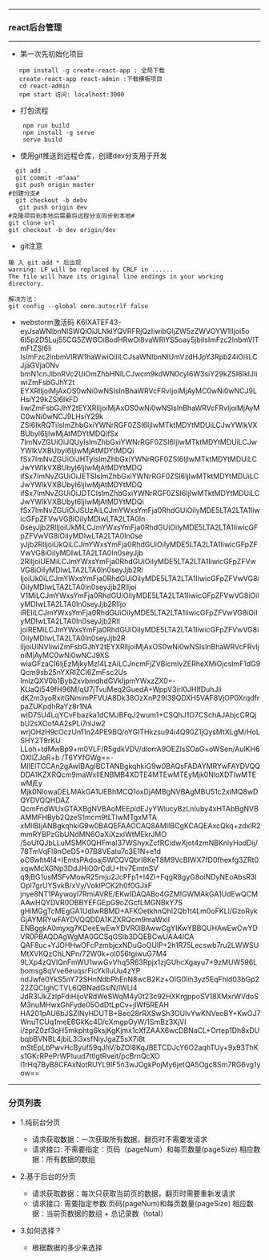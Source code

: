 ----
### react后台管理

----

+ 第一次先初始化项目 
 ```gitignore
    npm install -g create-react-app : 全局下载
    create-react-app react-admin :下载模板项目 
    cd react-admin 
    npm start 访问: localhost:3000
```

+ 打包流程
```gitignore
    npm run build 
    npm install -g serve 
    serve build
```
+ 使用git推送到远程仓库，创建dev分支用于开发
```gitignore
  git add .
  git commit -m"aaa"
  git push origin master
#创建分支#
  git checkout -b debv
   git push origin dev
#克隆项目到本地后需要将远程分支同步到本地#
git clone url
git checkout -b dev origin/dev
```

+ git注意

```gitignore
输 入 git add * 后出现
warning: LF will be replaced by CRLF in ......  
The file will have its original line endings in your working directory.  

解决方法：
git config --global core.autocrlf false

```

+ webstorm激活码
K6IXATEF43-eyJsaWNlbnNlSWQiOiJLNklYQVRFRjQzIiwibGljZW5zZWVOYW1lIjoi5o
6I5p2D5Luj55CG5ZWGOiBodHRwOi8vaWRlYS5oay5jbiIsImFzc2lnbmVlTmFtZSI6Ii
IsImFzc2lnbmVlRW1haWwiOiIiLCJsaWNlbnNlUmVzdHJpY3Rpb24iOiIiLCJjaGVja0Nv
bmN1cnJlbnRVc2UiOmZhbHNlLCJwcm9kdWN0cyI6W3siY29kZSI6IklJIiwiZmFsbGJhY2t
EYXRlIjoiMjAxOS0wNi0wNSIsInBhaWRVcFRvIjoiMjAyMC0wNi0wNCJ9LHsiY29kZSI6IkFD
IiwiZmFsbGJhY2tEYXRlIjoiMjAxOS0wNi0wNSIsInBhaWRVcFRvIjoiMjAyMC0wNi0wNCJ9LHsiY29k
ZSI6IkRQTiIsImZhbGxiYWNrRGF0ZSI6IjIwMTktMDYtMDUiLCJwYWlkVXBUbyI6IjIwMjAtMDYtMDQifSx
7ImNvZGUiOiJQUyIsImZhbGxiYWNrRGF0ZSI6IjIwMTktMDYtMDUiLCJwYWlkVXBUbyI6IjIwMjAtMDYtMDQi
fSx7ImNvZGUiOiJHTyIsImZhbGxiYWNrRGF0ZSI6IjIwMTktMDYtMDUiLCJwYWlkVXBUbyI6IjIwMjAtMDYtMDQ
ifSx7ImNvZGUiOiJETSIsImZhbGxiYWNrRGF0ZSI6IjIwMTktMDYtMDUiLCJwYWlkVXBUbyI6IjIwMjAtMDYtMDQ
ifSx7ImNvZGUiOiJDTCIsImZhbGxiYWNrRGF0ZSI6IjIwMTktMDYtMDUiLCJwYWlkVXBUbyI6IjIwMjAtMDYtMDQi
fSx7ImNvZGUiOiJSUzAiLCJmYWxsYmFja0RhdGUiOiIyMDE5LTA2LTA1IiwicGFpZFVwVG8iOiIyMDIwLTA2LTA0In
0seyJjb2RlIjoiUkMiLCJmYWxsYmFja0RhdGUiOiIyMDE5LTA2LTA1IiwicGFpZFVwVG8iOiIyMDIwLTA2LTA0In0se
yJjb2RlIjoiUkQiLCJmYWxsYmFja0RhdGUiOiIyMDE5LTA2LTA1IiwicGFpZFVwVG8iOiIyMDIwLTA2LTA0In0seyJjb
2RlIjoiUEMiLCJmYWxsYmFja0RhdGUiOiIyMDE5LTA2LTA1IiwicGFpZFVwVG8iOiIyMDIwLTA2LTA0In0seyJjb2Rl
IjoiUk0iLCJmYWxsYmFja0RhdGUiOiIyMDE5LTA2LTA1IiwicGFpZFVwVG8iOiIyMDIwLTA2LTA0In0seyJjb2RlIjoi
V1MiLCJmYWxsYmFja0RhdGUiOiIyMDE5LTA2LTA1IiwicGFpZFVwVG8iOiIyMDIwLTA2LTA0In0seyJjb2RlIjo
iREIiLCJmYWxsYmFja0RhdGUiOiIyMDE5LTA2LTA1IiwicGFpZFVwVG8iOiIyMDIwLTA2LTA0In0seyJjb2RlI
joiREMiLCJmYWxsYmFja0RhdGUiOiIyMDE5LTA2LTA1IiwicGFpZFVwVG8iOiIyMDIwLTA2LTA0In0seyJjb2R
lIjoiUlNVIiwiZmFsbGJhY2tEYXRlIjoiMjAxOS0wNi0wNSIsInBhaWRVcFRvIjoiMjAyMC0wNi0wNCJ9XS
wiaGFzaCI6IjEzMjkyMzI4LzAiLCJncmFjZVBlcmlvZERheXMiOjcsImF1dG9Qcm9sb25nYXRlZCI6ZmFsc2Us
ImlzQXV0b1Byb2xvbmdhdGVkIjpmYWxzZX0=-KUaQi549fH96M/qU7jTvuMeq2GuedA+WppV3irI0JHlfDuhJli
dK2m3yoRxitGNmimPFVUA8Dk38OzXnP29I39QDXH5VAF8VjOP0XrqdfrpaZUKpdhRaYz8r1NA
wID75U4LqYCvFbazka1dCMJBFqJ2wum1+CSQhJ1O7CSchAJAbjcCRQjbU2sXOofAA2sPLi7nlJw2
wrjOHzH9cOczUn11n24PE9BQ/oYGITHkzsu94i4Q90Z1jQysMtXLgM/HoLSHY2T9rKU
LLoh+tdMwBp9+m0VLF/R5gdkVDV/dlorrA9OEZIsSOaG+oWSen/AulKH6OXllZJoR+b
/T6YYfGWg==-MIIElTCCAn2gAwIBAgIBCTANBgkqhkiG9w0BAQsFADAYMRYwFAYDVQQ
DDA1KZXRQcm9maWxlIENBMB4XDTE4MTEwMTEyMjk0NloXDTIwMTEwMjEy
Mjk0NlowaDELMAkGA1UEBhMCQ1oxDjAMBgNVBAgMBU51c2xlMQ8wDQYDVQQHDAZ
QcmFndWUxGTAXBgNVBAoMEEpldEJyYWlucyBzLnIuby4xHTAbBgNVBAMMFHByb2QzeS1mcm9tLTIwMTgxMTA
xMIIBIjANBgkqhkiG9w0BAQEFAAOCAQ8AMIIBCgKCAQEAxcQkq+zdxlR2mmRYBPzGbUNdMN6OaXiXzxIWtMEkrJMO
/5oUfQJbLLuMSMK0QHFmaI37WShyxZcfRCidwXjot4zmNBKnlyHodDij/78TmVqFl8nOeD5+07B8VEaIu7c3E1N+e1d
oC6wht4I4+IEmtsPAdoaj5WCQVQbrI8KeT8M9VcBIWX7fD0fhexfg3ZRt0xqwMcXGNp3DdJHiO0rCdU+Itv7EmtnSV
q9jBG1usMSFvMowR25mju2JcPFp1+I4ZI+FqgR8gyG8oiNDyNEoAbsR3lOpI7grUYSvkB/xVy/VoklPCK2h0f0GJxF
jnye8NT1PAywoyl7RmiAVRE/EKwIDAQABo4GZMIGWMAkGA1UdEwQCMAAwHQYDVR0OBBYEFGEpG9oZGcfLMGNBkY7S
gHiMGgTcMEgGA1UdIwRBMD+AFKOetkhnQhI2Qb1t4Lm0oFKLl/GzoRykGjAYMRYwFAYDVQQDDA1KZXRQcm9maWxlI
ENBggkA0myxg7KDeeEwEwYDVR0lBAwwCgYIKwYBBQUHAwEwCwYDVR0PBAQDAgWgMA0GCSqGSIb3DQEBCwUAA4ICA
QAF8uc+YJOHHwOFcPzmbjcxNDuGoOUIP+2h1R75Lecswb7ru2LWWSUMtXVKQzChLNPn/72W0k+oI056tgiwuG7M4
9LXp4zQVlQnFmWU1wwGvVhq5R63Rpjx1zjGUhcXgayu7+9zMUW596Lbomsg8qVve6euqsrFicYkIIuUu4zYP
ndJwfe0YkS5nY72SHnNdbPhEnN8wcB2Kz+OIG0lih3yz5EqFhld03bGp222ZQCIghCTVL6QBNadGsiN/lWLl4
JdR3lJkZzlpFdiHijoVRdWeSWqM4y0t23c92HXKrgppoSV18XMxrWVdoSM3nuMHwxGhFyde05OdDtLpCv+jlWf5REAH
HA201pAU6bJSZINyHDUTB+Beo28rRXSwSh3OUIvYwKNVeoBY+KwOJ7WnuTCUq1meE6GkKc4D/cXmgpOyW/1SmBz3XjVI
i/zprZ0zf3qH5mkphtg6ksjKgKjmx1cXfZAAX6wcDBNaCL+Ortep1Dh8xDUbqbBVNBL4jbiL3i3xsfNiyJgaZ5sX7i8t
mStEpLbPwvHcByuf59qJhV/bZOl8KqJBETCDJcY6O2aqhTUy+9x93ThKs1GKrRPePrWPluud7ttlgtRveit/pcBrnQcXO
l1rHq7ByB8CFAxNotRUYL9IF5n3wJOgkPojMy6jetQA5Ogc8Sm7RG6vg1yow==

----

### 分页列表

+ 1.纯前台分页
   - 请求获取数据：一次获取所有数据，翻页时不需要发请求
   - 请求接口:
        不需要指定：页码（pageNum）和每页数量(pageSize)
        相应数据：所有数据的数组
        
+ 2.基于后台的分页
   - 请求获取数据：每次只获取当前页的数据，翻页时需要重新发请求
   - 请求接口:
        需要指定参数:页码(pageNum)和每页数量(pageSize)
        相应数据：当前页数据的数组 + 总记录数（total）
        
+ 3.如何选择？

    - 根据数据的多少来选择
